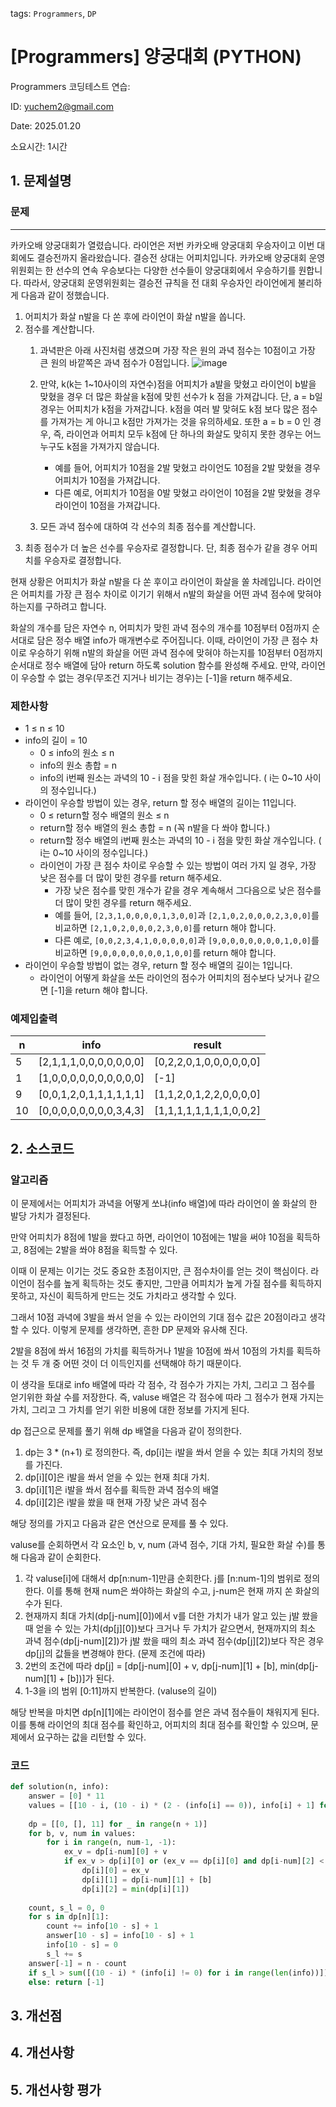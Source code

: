 tags: `Programmers`, `DP`
# [Programmers] 양궁대회 (PYTHON)
Programmers 코딩테스트 연습: 

ID: yuchem2@gmail.com

Date: 2025.01.20

소요시간: 1시간

## 1. 문제설명

### 문제
---
카카오배 양궁대회가 열렸습니다.
라이언은 저번 카카오배 양궁대회 우승자이고 이번 대회에도 결승전까지 올라왔습니다. 결승전 상대는 어피치입니다.
카카오배 양궁대회 운영위원회는 한 선수의 연속 우승보다는 다양한 선수들이 양궁대회에서 우승하기를 원합니다. 따라서, 양궁대회 운영위원회는 결승전 규칙을 전 대회 우승자인 라이언에게 불리하게 다음과 같이 정했습니다.

1. 어피치가 화살 n발을 다 쏜 후에 라이언이 화살 n발을 쏩니다.
2. 점수를 계산합니다.
    1. 과녁판은 아래 사진처럼 생겼으며 가장 작은 원의 과녁 점수는 10점이고 가장 큰 원의 바깥쪽은 과녁 점수가 0점입니다.
    ![image](https://github.com/user-attachments/assets/e516a00f-205f-4485-b20e-c93f1cbd8a87)

    2. 만약, k(k는 1~10사이의 자연수)점을 어피치가 a발을 맞혔고 라이언이 b발을 맞혔을 경우 더 많은 화살을 k점에 맞힌 선수가 k 점을 가져갑니다. 단, a = b일 경우는 어피치가 k점을 가져갑니다. k점을 여러 발 맞혀도 k점 보다 많은 점수를 가져가는 게 아니고 k점만 가져가는 것을 유의하세요. 또한 a = b = 0 인 경우, 즉, 라이언과 어피치 모두 k점에 단 하나의 화살도 맞히지 못한 경우는 어느 누구도 k점을 가져가지 않습니다.
        + 예를 들어, 어피치가 10점을 2발 맞혔고 라이언도 10점을 2발 맞혔을 경우 어피치가 10점을 가져갑니다.
        + 다른 예로, 어피치가 10점을 0발 맞혔고 라이언이 10점을 2발 맞혔을 경우 라이언이 10점을 가져갑니다.
    4. 모든 과녁 점수에 대하여 각 선수의 최종 점수를 계산합니다.
3. 최종 점수가 더 높은 선수를 우승자로 결정합니다. 단, 최종 점수가 같을 경우 어피치를 우승자로 결정합니다.

현재 상황은 어피치가 화살 n발을 다 쏜 후이고 라이언이 화살을 쏠 차례입니다.
라이언은 어피치를 가장 큰 점수 차이로 이기기 위해서 n발의 화살을 어떤 과녁 점수에 맞혀야 하는지를 구하려고 합니다.

화살의 개수를 담은 자연수 n, 어피치가 맞힌 과녁 점수의 개수를 10점부터 0점까지 순서대로 담은 정수 배열 info가 매개변수로 주어집니다. 이때, 라이언이 가장 큰 점수 차이로 우승하기 위해 n발의 화살을 어떤 과녁 점수에 맞혀야 하는지를 10점부터 0점까지 순서대로 정수 배열에 담아 return 하도록 solution 함수를 완성해 주세요. 만약, 라이언이 우승할 수 없는 경우(무조건 지거나 비기는 경우)는 [-1]을 return 해주세요.

### 제한사항
+ 1 ≤ n ≤ 10
+ info의 길이 = 10
  + 0 ≤ info의 원소 ≤ n
  + info의 원소 총합 = n
  + info의 i번째 원소는 과녁의 10 - i 점을 맞힌 화살 개수입니다. ( i는 0~10 사이의 정수입니다.)
+ 라이언이 우승할 방법이 있는 경우, return 할 정수 배열의 길이는 11입니다.
  + 0 ≤ return할 정수 배열의 원소 ≤ n
  + return할 정수 배열의 원소 총합 = n (꼭 n발을 다 쏴야 합니다.)
  + return할 정수 배열의 i번째 원소는 과녁의 10 - i 점을 맞힌 화살 개수입니다. ( i는 0~10 사이의 정수입니다.)
  + 라이언이 가장 큰 점수 차이로 우승할 수 있는 방법이 여러 가지 일 경우, 가장 낮은 점수를 더 많이 맞힌 경우를 return 해주세요.
    + 가장 낮은 점수를 맞힌 개수가 같을 경우 계속해서 그다음으로 낮은 점수를 더 많이 맞힌 경우를 return 해주세요.
    + 예를 들어, `[2,3,1,0,0,0,0,1,3,0,0]`과 `[2,1,0,2,0,0,0,2,3,0,0]`를 비교하면 `[2,1,0,2,0,0,0,2,3,0,0]`를 return 해야 합니다.
    + 다른 예로, `[0,0,2,3,4,1,0,0,0,0,0]`과 `[9,0,0,0,0,0,0,0,1,0,0]`를 비교하면 `[9,0,0,0,0,0,0,0,1,0,0]`를 return 해야 합니다.
+ 라이언이 우승할 방법이 없는 경우, return 할 정수 배열의 길이는 1입니다.
  + 라이언이 어떻게 화살을 쏘든 라이언의 점수가 어피치의 점수보다 낮거나 같으면 [-1]을 return 해야 합니다.

### 예제입출력

| n  | info                    | result                   |
|----|-------------------------|--------------------------|
| 5  | [2,1,1,1,0,0,0,0,0,0,0] | [0,2,2,0,1,0,0,0,0,0,0]  |
| 1  | [1,0,0,0,0,0,0,0,0,0,0] | [-1]                     |
| 9  | [0,0,1,2,0,1,1,1,1,1,1] | [1,1,2,0,1,2,2,0,0,0,0]  |
| 10 | [0,0,0,0,0,0,0,0,3,4,3] | [1,1,1,1,1,1,1,1,0,0,2]  |



## 2. 소스코드

### 알고리즘
이 문제에서는 어피치가 과녁을 어떻게 쏘냐(info 배열)에 따라 라이언이 쏠 화살의 한 발당 가치가 결정된다. 

만약 어피치가 8점에 1발을 쐈다고 하면, 라이언이 10점에는 1발을 써야 10점을 획득하고, 8점에는 2발을 쏴야 8점을 획득할 수 있다.

이때 이 문제는 이기는 것도 중요한 초점이지만, 큰 점수차이를 얻는 것이 핵심이다. 라이언이 점수를 높게 획득하는 것도 좋지만, 그만큼 어피치가 높게 가질 점수를 획득하지 못하고, 자신이 획득하게 만드는 것도 가치라고 생각할 수 있다.

그래서 10점 과녁에 3발을 쏴서 얻을 수 있는 라이언의 기대 점수 값은 20점이라고 생각할 수 있다. 이렇게 문제를 생각하면, 흔한 DP 문제와 유사해 진다.

2발을 8점에 쏴서 16점의 가치를 획득하거나 1발을 10점에 쏴서 10점의 가치를 획득하는 것 두 개 중 어떤 것이 더 이득인지를 선택해야 하기 때문이다. 

이 생각을 토대로 info 배열에 따라 각 점수, 각 점수가 가지는 가치, 그리고 그 점수를 얻기위한 화살 수를 저장한다.
즉, valuse 배열은 각 점수에 따라 그 점수가 현재 가지는 가치, 그리고 그 가치를 얻기 위한 비용에 대한 정보를 가지게 된다.

dp 접근으로 문제를 풀기 위해 dp 배열을 다음과 같이 정의한다. 

1. dp는 3 * (n+1) 로 정의한다. 즉, dp[i]는 i발을 쏴서 얻을 수 있는 최대 가치의 정보를 가진다.
2. dp[i][0]은 i발을 쏴서 얻을 수 있는 현재 최대 가치.
3. dp[i][1]은 i발을 쏴서 점수를 획득한 과녁 점수의 배열
4. dp[i][2]은 i발을 쐈을 때 현재 가장 낮은 과녁 점수

해당 정의를 가지고 다음과 같은 연산으로 문제를 풀 수 있다.

valuse를 순회하면서 각 요소인 b, v, num (과녁 점수, 기대 가치, 필요한 화살 수)를 통해 다음과 같이 순회한다.

1. 각 valuse[i]에 대해서 dp[n:num-1]만큼 순회한다. j를 [n:num-1]의 범위로 정의한다. 이를 통해 현재 num은 쏴야하는 화살의 수고, j-num은 현재 까지 쏜 화살의 수가 된다.
2. 현재까지 최대 가치(dp[j-num][0])에서 v를 더한 가치가 내가 알고 있는 j발 쐈을 때 얻을 수 있는 가치(dp[j][0])보다 크거나 두 가치가 같으면서, 현재까지의 최소 과녁 점수(dp[j-num][2])가 j발 쐈을 때의 최소 과녁 점수(dp[j][2])보다 작은 경우 dp[j]의 값들을 변경해야 한다. (문제 조건에 따라)
3. 2번의 조건에 따라 dp[j] = [dp[j-num][0] + v, dp[j-num][1] + [b], min(dp[j-num][1] + [b])]가 된다.
4. 1-3을 i의 범위 [0:11]까지 반복한다. (valuse의 길이)

해당 반복을 마치면 dp[n][1]에는 라이언이 점수를 얻은 과녁 점수들이 채워지게 된다. 이를 통해 라이언의 최대 점수를 확인하고, 어피치의 최대 점수를 확인할 수 있으며, 문제에서 요구하는 값을 리턴할 수 있다.

### 코드
```python
def solution(n, info):
    answer = [0] * 11
    values = [[10 - i, (10 - i) * (2 - (info[i] == 0)), info[i] + 1] for i in range(len(info)-1, -1, -1)]
    
    dp = [[0, [], 11] for _ in range(n + 1)]
    for b, v, num in values:
        for i in range(n, num-1, -1):
            ex_v = dp[i-num][0] + v
            if ex_v > dp[i][0] or (ex_v == dp[i][0] and dp[i-num][2] < dp[i][2]):
                dp[i][0] = ex_v
                dp[i][1] = dp[i-num][1] + [b]
                dp[i][2] = min(dp[i][1])
    
    count, s_l = 0, 0
    for s in dp[n][1]:
        count += info[10 - s] + 1
        answer[10 - s] = info[10 - s] + 1
        info[10 - s] = 0
        s_l += s
    answer[-1] = n - count
    if s_l > sum([(10 - i) * (info[i] != 0) for i in range(len(info))]): return answer
    else: return [-1]
```
## 3. 개선점

## 4. 개선사항

## 5. 개선사항 평가
